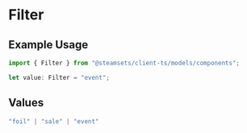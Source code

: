 # Filter

## Example Usage

```typescript
import { Filter } from "@steamsets/client-ts/models/components";

let value: Filter = "event";
```

## Values

```typescript
"foil" | "sale" | "event"
```